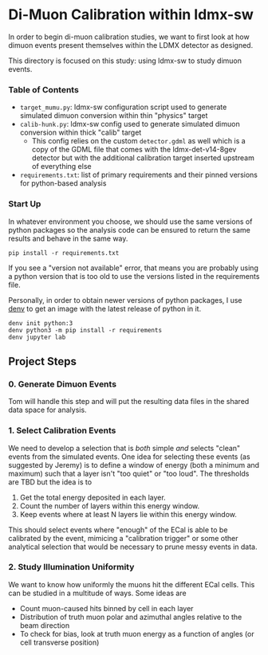 # Di-Muon Calibration within ldmx-sw
In order to begin di-muon calibration studies, we want to first look at
how dimuon events present themselves within the LDMX detector as designed.

This directory is focused on this study: using ldmx-sw to study dimuon events.

### Table of Contents
- `target_mumu.py`: ldmx-sw configuration script used to generate simulated dimuon conversion within thin "physics" target
- `calib-hunk.py`: ldmx-sw config used to generate simulated dimuon conversion within thick "calib" target
  - This config relies on the custom `detector.gdml` as well which is a copy of the GDML file that comes with
    the ldmx-det-v14-8gev detector but with the additional calibration target inserted upstream of everything else
- `requirements.txt`: list of primary requirements and their pinned versions for python-based analysis

### Start Up
In whatever environment you choose, we should use the same versions of python packages
so the analysis code can be ensured to return the same results and behave in the same
way.
```
pip install -r requirements.txt
```
If you see a "version not available" error, that means you are probably using a python
version that is too old to use the versions listed in the requirements file.

Personally, in order to obtain newer versions of python packages, I use 
[denv](https://tomeichlersmith.github.io/denv/) to
get an image with the latest release of python in it.
```
denv init python:3
denv python3 -m pip install -r requirements
denv jupyter lab
```

## Project Steps

### 0. Generate Dimuon Events
Tom will handle this step and will put the resulting data files in the shared data space for analysis.

### 1. Select Calibration Events
We need to develop a selection that is _both_ simple _and_ selects "clean" events from the simulated events.
One idea for selecting these events (as suggested by Jeremy) is to define a window of energy (both a minimum
and maximum) such that a layer isn't "too quiet" or "too loud". The thresholds are TBD but the idea is to
1. Get the total energy deposited in each layer.
2. Count the number of layers within this energy window.
3. Keep events where at least N layers lie within this energy window.

This should select events where "enough" of the ECal is able to be calibrated by the event, mimicing a
"calibration trigger" or some other analytical selection that would be necessary to prune messy events
in data.

### 2. Study Illumination Uniformity
We want to know how uniformly the muons hit the different ECal cells. This can be studied in a multitude
of ways. Some ideas are

- Count muon-caused hits binned by cell in each layer
- Distribution of truth muon polar and azimuthal angles relative to the beam direction
- To check for bias, look at truth muon energy as a function of angles (or cell transverse position)

